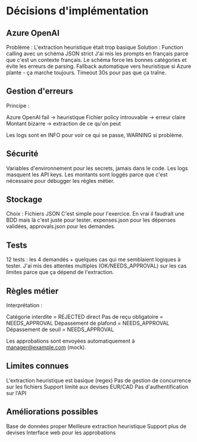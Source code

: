 # Décisions d'implémentation

## Azure OpenAI

Problème : L'extraction heuristique était trop basique
Solution : Function calling avec un schéma JSON strict
J'ai mis les prompts en français parce que c'est un contexte français. Le schéma force les bonnes catégories et évite les erreurs de parsing.
Fallback automatique vers heuristique si Azure plante - ça marche toujours.
Timeout 30s pour pas que ça traîne.

## Gestion d'erreurs

Principe :

Azure OpenAI fail → heuristique
Fichier policy introuvable → erreur claire
Montant bizarre → extraction de ce qu'on peut

Les logs sont en INFO pour voir ce qui se passe, WARNING si problème.

## Sécurité

Variables d'environnement pour les secrets, jamais dans le code.
Les logs masquent les API keys. Les montants sont loggés parce que c'est nécessaire pour débugger les règles métier.

## Stockage

Choix : Fichiers JSON
C'est simple pour l'exercice. En vrai il faudrait une BDD mais là c'est juste pour tester.
expenses.json pour les dépenses validées, approvals.json pour les demandes.

## Tests

12 tests : les 4 demandés + quelques cas qui me semblaient logiques à tester.
J'ai mis des attentes multiples (OK/NEEDS_APPROVAL) sur les cas limites parce que ça dépend de l'extraction.

## Règles métier

Interprétation :

Catégorie interdite = REJECTED direct
Pas de reçu obligatoire = NEEDS_APPROVAL
Dépassement de plafond = NEEDS_APPROVAL
Dépassement de seuil = NEEDS_APPROVAL

Les approbations sont envoyées automatiquement à manager@example.com (mock).

## Limites connues

L'extraction heuristique est basique (regex)
Pas de gestion de concurrence sur les fichiers
Support limité aux devises EUR/CAD
Pas d'authentification sur l'API

## Améliorations possibles

Base de données proper
Meilleure extraction heuristique
Support plus de devises
Interface web pour les approbations
